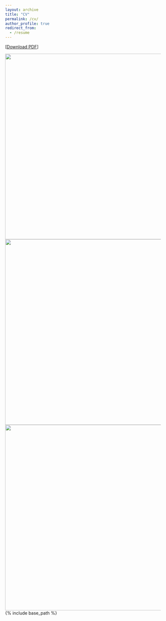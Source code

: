 ```yaml
---
layout: archive
title: "CV"
permalink: /cv/
author_profile: true
redirect_from:
  - /resume
---
```

[[Download PDF](https://yaojieliu.github.io/files/YaojieCV.pdf)]

<p>
<img align="left" src="https://yaojieliu.github.io/files/YaojieCV-1.jpg?raw=true" style="width: 600px;"> 

<img align="left" src="https://yaojieliu.github.io/files/YaojieCV-2.jpg?raw=true" style="width: 600px;"> 

<img align="left" src="https://yaojieliu.github.io/files/YaojieCV-3.jpg?raw=true" style="width: 600px;"> 
</p>
{% include base_path %}
